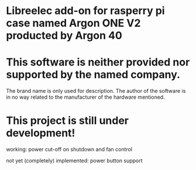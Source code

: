 # Libreelec add-on for rasperry pi case named Argon ONE V2 producted by Argon 40
#
# This software is neither provided nor supported by the named company.
The brand name is only used for description.
The author of the software is in no way related to the manufacturer of the hardware mentioned.  

# This project is still under development!

working:
power cut-off on shutdown and fan control

not yet (completely) implemented:
power button support
